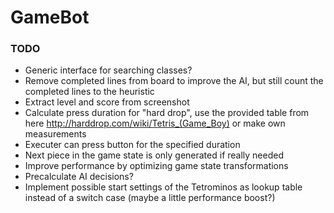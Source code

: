 # GameBot #

### TODO ###

* Generic interface for searching classes?
* Remove completed lines from board to improve the AI, but still count the completed lines to the heuristic
* Extract level and score from screenshot
* Calculate press duration for "hard drop", use the provided table from here <http://harddrop.com/wiki/Tetris_(Game_Boy)> or make own measurements
* Executer can press button for the specified duration
* Next piece in the game state is only generated if really needed
* Improve performance by optimizing game state transformations
* Precalculate AI decisions?
* Implement possible start settings of the Tetrominos as lookup table instead of a switch case (maybe a little performance boost?)
